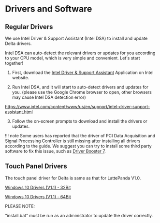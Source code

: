 # Drivers and Software

## Regular Drivers

We use Intel Driver & Support Assistant (Intel DSA) to install and update Delta drivers.

Intel DSA can auto-detect the relevant drivers or updates for you according to your CPU model, which is very simple and convenient. Let's start together!



1) First, download the [Intel Driver & Support Assistant](https://www.intel.com/content/www/us/en/support/detect.html) Application on Intel website.



2) Run Intel DSA, and it will start to auto-detect drivers and updates for you. (please use the Google Chrome browser to open, other browsers may cause Intel DSA detection error)

https://www.intel.com/content/www/us/en/support/intel-driver-support-assistant.html



3) Follow the on-screen prompts to download and install the drivers or updates.


!!! note
    Some users has reported that the driver of PCI Data Acquisition and Signal Processing Controller is still missing after installing all drivers according to the guide. We suggest you can try to install some third party software to fix this issue, such as [Driver Booster 7](https://www.iobit.com/en/driver-booster.php).



## Touch Panel Drivers

The touch panel driver for Delta is same as that for LattePanda V1.0. 

[Windows 10 Drivers (V1.1) - 32Bit](https://github.com/LattePandaTeam/LattePanda-Win10-Software/raw/master/Drivers/2G32GB_Drivers/Touch/32%20bit%20GoodixTouchDriver%20v1.1.rar)

[Windows 10 Drivers (V1.1) - 64Bit](https://github.com/LattePandaTeam/LattePanda-Win10-Software/raw/master/Drivers/4G64GB_Drivers/Touch/64%20bit%20GoodixTouchDriver%20v1.1.rar)



PLEASE NOTE: 

“install.bat” must be run as an administrator to update the driver correctly.


